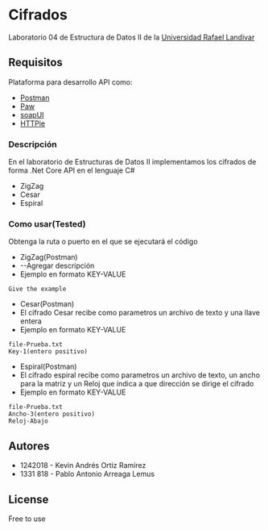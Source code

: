 # Cifrados
Laboratorio 04 de Estructura de Datos II de la [Universidad Rafael Landivar](https://principal.url.edu.gt/)

## Requisitos

Plataforma para desarrollo API como:
* [Postman](https://www.postman.com/)
* [Paw](https://paw.cloud/)
* [soapUI](https://www.soapui.org/)
* [HTTPie](https://httpie.org/)

### Descripción
En el laboratorio de Estructuras de Datos II implementamos los cifrados de forma .Net Core API en el lenguaje C#

* ZigZag
* Cesar
* Espiral

### Como usar(Tested)
Obtenga la ruta o puerto en el que se ejecutará el código

* ZigZag(Postman)
* --Agregar descripción
* Ejemplo en formato KEY-VALUE
```
Give the example
```

* Cesar(Postman)
* El cifrado Cesar recibe como parametros un archivo de texto y una llave entera
* Ejemplo en formato KEY-VALUE
```
file-Prueba.txt
Key-1(entero positivo)
```

* Espiral(Postman)
* El cifrado espiral recibe como parametros un archivo de texto, un ancho para la matriz y un Reloj que indica a que dirección se dirige el cifrado
* Ejemplo en formato KEY-VALUE
```
file-Prueba.txt
Ancho-3(entero positivo)
Reloj-Abajo
```

## Autores

* 1242018 - Kevin Andrés Ortiz Ramírez
* 1331 818 - Pablo Antonio Arreaga Lemus

## License
Free to use
